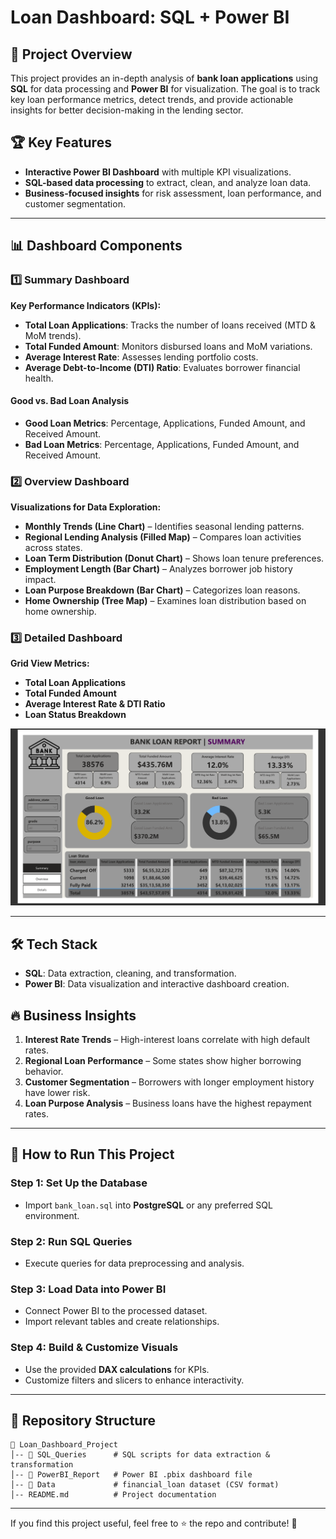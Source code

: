 # Loan Dashboard: SQL + Power BI

## 📌 Project Overview
This project provides an in-depth analysis of **bank loan applications** using **SQL** for data processing and **Power BI** for visualization. The goal is to track key loan performance metrics, detect trends, and provide actionable insights for better decision-making in the lending sector.

## 🏆 Key Features
- **Interactive Power BI Dashboard** with multiple KPI visualizations.
- **SQL-based data processing** to extract, clean, and analyze loan data.
- **Business-focused insights** for risk assessment, loan performance, and customer segmentation.

---

## 📊 Dashboard Components
### **1️⃣ Summary Dashboard**
**Key Performance Indicators (KPIs):**
- **Total Loan Applications**: Tracks the number of loans received (MTD & MoM trends).
- **Total Funded Amount**: Monitors disbursed loans and MoM variations.
- **Average Interest Rate**: Assesses lending portfolio costs.
- **Average Debt-to-Income (DTI) Ratio**: Evaluates borrower financial health.

#### **Good vs. Bad Loan Analysis**
- **Good Loan Metrics**: Percentage, Applications, Funded Amount, and Received Amount.
- **Bad Loan Metrics**: Percentage, Applications, Funded Amount, and Received Amount.

### **2️⃣ Overview Dashboard**
**Visualizations for Data Exploration:**
- **Monthly Trends (Line Chart)** – Identifies seasonal lending patterns.
- **Regional Lending Analysis (Filled Map)** – Compares loan activities across states.
- **Loan Term Distribution (Donut Chart)** – Shows loan tenure preferences.
- **Employment Length (Bar Chart)** – Analyzes borrower job history impact.
- **Loan Purpose Breakdown (Bar Chart)** – Categorizes loan reasons.
- **Home Ownership (Tree Map)** – Examines loan distribution based on home ownership.

### **3️⃣ Detailed Dashboard**
**Grid View Metrics:**
- **Total Loan Applications**
- **Total Funded Amount**
- **Average Interest Rate & DTI Ratio**
- **Loan Status Breakdown**

![image alt](https://github.com/GauravLayak/Bank-Loan-Dashboard/blob/b910fd5c52b27e4a5300b45b5b0c31e2c53fb93b/Dashboard%20Overview.png)

---

## 🛠 Tech Stack
- **SQL**: Data extraction, cleaning, and transformation.
- **Power BI**: Data visualization and interactive dashboard creation.

## 🔥 Business Insights
1. **Interest Rate Trends** – High-interest loans correlate with high default rates.
2. **Regional Loan Performance** – Some states show higher borrowing behavior.
3. **Customer Segmentation** – Borrowers with longer employment history have lower risk.
4. **Loan Purpose Analysis** – Business loans have the highest repayment rates.

---

## 🚀 How to Run This Project
### **Step 1: Set Up the Database**
- Import `bank_loan.sql` into **PostgreSQL** or any preferred SQL environment.

### **Step 2: Run SQL Queries**
- Execute queries for data preprocessing and analysis.

### **Step 3: Load Data into Power BI**
- Connect Power BI to the processed dataset.
- Import relevant tables and create relationships.

### **Step 4: Build & Customize Visuals**
- Use the provided **DAX calculations** for KPIs.
- Customize filters and slicers to enhance interactivity.

---

## 📌 Repository Structure
```
📂 Loan_Dashboard_Project
│-- 📂 SQL_Queries      # SQL scripts for data extraction & transformation
│-- 📂 PowerBI_Report   # Power BI .pbix dashboard file
│-- 📂 Data             # financial_loan dataset (CSV format)
│-- README.md          # Project documentation
```

---

If you find this project useful, feel free to ⭐ the repo and contribute! 🚀

